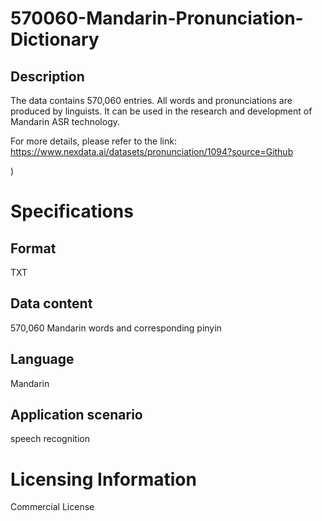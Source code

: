 # 570060-Mandarin-Pronunciation-Dictionary

## Description
The data contains 570,060 entries. All words and pronunciations are produced by linguists. It can be used in the research and development of Mandarin ASR technology.

For more details, please refer to the link: https://www.nexdata.ai/datasets/pronunciation/1094?source=Github

)
# Specifications
## Format
TXT
## Data content
570,060 Mandarin words and corresponding pinyin
## Language
Mandarin
## Application scenario
speech recognition

# Licensing Information
Commercial License
